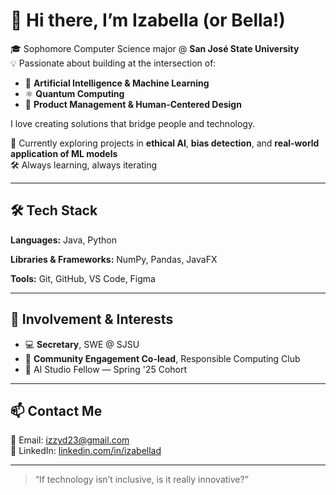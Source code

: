 
# 👋 Hi there, I’m Izabella (or Bella!)

🎓 Sophomore Computer Science major @ **San José State University**  
💡 Passionate about building at the intersection of:

- 🤖 **Artificial Intelligence & Machine Learning**
- ⚛️ **Quantum Computing**
- 🎯 **Product Management & Human-Centered Design**

I love creating solutions that bridge people and technology.

🌱 Currently exploring projects in **ethical AI**, **bias detection**, and **real-world application of ML models**  
🛠 Always learning, always iterating  

---
## 🛠 Tech Stack

**Languages:** Java, Python

**Libraries & Frameworks:** NumPy, Pandas, JavaFX  

**Tools:** Git, GitHub, VS Code, Figma 

---

## 🧠 Involvement & Interests

- 💻 **Secretary**, SWE @ SJSU  
- 🧩 **Community Engagement Co-lead**, Responsible Computing Club   
- 🧠 AI Studio Fellow — Spring '25 Cohort  

---

## 📫 Contact Me

📧 Email: [izzyd23@gmail.com](mailto:izzyd23@gmail.com)  
🔗 LinkedIn: [linkedin.com/in/izabellad](https://linkedin.com/in/izabelladoser)

---


> “If technology isn’t inclusive, is it really innovative?”
